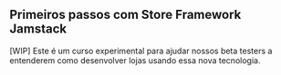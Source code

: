 ## Primeiros passos com Store Framework Jamstack

[WIP] Este é um curso experimental para ajudar nossos beta testers a entenderem como desenvolver lojas usando essa nova tecnologia.